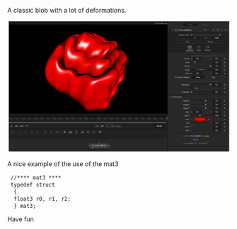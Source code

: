 A classic blob with a lot of deformations.

[![screenshot](TorturedBlob_screenshot.png)](TorturedBlob.fuse)


A nice example of the use of the mat3

```
 //**** mat3 ****
 typedef struct
  {
  float3 r0, r1, r2;
  } mat3;
```
Have fun